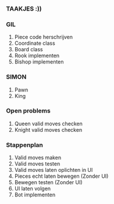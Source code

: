 ### TAAKJES :))

### GIL 

1. Piece code herschrijven 
2. Coordinate class 
3. Board class 
4. Rook implementen 
5. Bishop implementen

### SIMON 

1. Pawn 
2. King 

### Open problems

1. Queen valid moves checken
2. Knight valid moves checken

### Stappenplan 

1. Valid moves maken 
2. Valid moves testen 
3. Valid moves laten oplichten in UI 
4. Pieces echt laten bewegen (Zonder UI)
5. Bewegen testen (Zonder UI)
6. UI laten volgen 
7. Bot implementen
